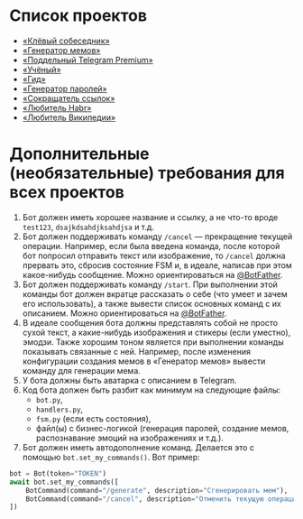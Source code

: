 # Список проектов

- [«Клёвый собеседник»](COOL_COMPANION.md)
- [«Генератор мемов»](MEME_GENERATOR.md)
- [«Поддельный Telegram Premium»](FAKE_TELEGRAM_PREMIUM.md)
- [«Учёный»](SCIENTIST.md)
- [«Гид»](GUIDE.md) 
- [«Генератор паролей»](PASSWORD_GENERATOR.md)
- [«Сокращатель ссылок»](URL_SHORTENER.md)
- [«Любитель Habr»](HABR_LOVER.md)
- [«Любитель Википедии»](WIKIPEDIA_LOVER.md)

# Дополнительные (необязательные) требования для всех проектов

1. Бот должен иметь хорошее название и ссылку, а не что-то вроде `test123`, `dsajkdsahdjksahdjsa` и т.д.
2. Бот должен поддерживать команду `/cancel` — прекращение текущей операции. Например, если была введена команда, после которой бот попросил отправить текст или изображение, то `/cancel` должна прервать это, сбросив состояние FSM и, в идеале, написав при этом какое-нибудь сообщение. Можно ориентироваться на [@BotFather](https://t.me/Botfather).
3. Бот должен поддерживать команду `/start`. При выполнении этой команды бот должен вкратце рассказать о себе (что умеет и зачем его использовать), а также вывести список основных команд с их описанием. Можно ориентироваться на [@BotFather](https://t.me/Botfather).
4. В идеале сообщения бота должны представлять собой не просто сухой текст, а какие-нибудь изображения и стикеры (если уместно), эмодзи. Также хорошим тоном является при выполнении команды показывать связанные с ней. Например, после изменения конфигурации создания мемов в «Генератор мемов» вывести команду для генерации мема.
5. У бота должны быть аватарка с описанием в Telegram.
6. Код бота должен быть разбит как минимум на следующие файлы:
   - `bot.py`,
   - `handlers.py`,
   - `fsm.py` (если есть состояния),
   - файл(ы) с бизнес-логикой (генерация паролей, создание мемов, распознавание эмоций на изображениях и т.д.).
7. Бот должен иметь автодополнение команд. Делается это с помощью `bot.set_my_commands()`. Вот пример:

```python
bot = Bot(token="TOKEN")
await bot.set_my_commands([
    BotCommand(command="/generate", description="Сгенерировать мем"),
    BotCommand(command="/cancel", description="Отменить текущую операцию"),
])
```
